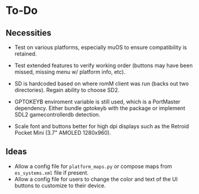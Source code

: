 # To-Do

## Necessities

- Test on various platforms, especially muOS to ensure compatibility is retained.
- Test extended features to verify working order (buttons may have been missed, missing menu w/ platform info, etc).
- SD is hardcoded based on where romM client was run (backs out two directories). Regain ability to choose SD2.
- GPTOKEYB enviroment variable is still used, which is a PortMaster dependency. Either bundle gptokeyb with the package or implement SDL2 gamecontrollerdb detection.

- Scale font and buttons better for high dpi displays such as the Retroid Pocket Mini (3.7" AMOLED 1280x960).

## Ideas

- Allow a config file for `platform_maps.py` or compose maps from `es_systems.xml` file if present.
- Allow a config file for users to change the color and text of the UI buttons to customize to their device.